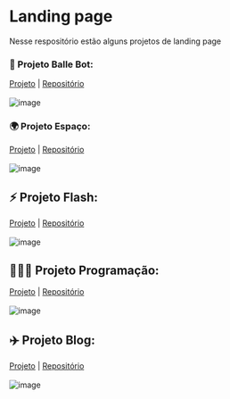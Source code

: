 #  Landing page

Nesse respositório estão alguns projetos de landing page

### 🤖 Projeto Balle Bot: 
<a href="https://suzanadossantos.github.io/landing-page/landing-page-ballebot/">Projeto</a>  |  <a href="https://github.com/suzanadossantos/landing-page/tree/main/landing-page-ballebot">Repositório</a> 
<br><br>
![image](https://github.com/suzanadossantos/landing-page/assets/94690066/48f595a8-45d3-4f75-94b5-d05b9385d4d1)
<br>

### 🌍 Projeto Espaço:  
<a href="https://suzanadossantos.github.io/landing-page/landing-page-espaco/">Projeto</a> | <a href="https://github.com/suzanadossantos/landing-page/tree/main/landing-page-espaco">Repositório</a>
<br><br>
![image](https://github.com/suzanadossantos/landing-page/assets/94690066/941e8c20-c078-45ef-bcc0-21c6e216b54c)
<br>

## ⚡ Projeto Flash: 
<a href="https://suzanadossantos.github.io/landing-page/landing-page-flash/">Projeto</a> | <a href="https://github.com/suzanadossantos/landing-page/tree/main/landing-page-flash">Repositório</a>
<br><br>
![image](https://github.com/suzanadossantos/landing-page/assets/94690066/81ce3421-58d4-4f3e-b9c9-00910765651f) 
<br>

## 👩🏻‍💻 Projeto Programação: 
<a href="https://suzanadossantos.github.io/landing-page/landing-page-programacao/">Projeto</a> | <a href="https://github.com/suzanadossantos/landing-page/tree/main/landing-page-programacao">Repositório</a>
<br><br>
![image](https://github.com/suzanadossantos/landing-page/assets/94690066/a53d3d28-4d90-486a-9d5d-4bb23846b9d9)
<br>

## ✈️ Projeto Blog: 
<a href="https://suzanadossantos.github.io/landing-page/landing-page-blog/">Projeto</a> | <a href="https://github.com/suzanadossantos/landing-page/tree/main/landing-page-blog">Repositório</a>
<br><br>
![image](https://github.com/suzanadossantos/landing-page/assets/94690066/d534dde3-d8b0-49e5-9234-10ade6b41000)
<br>
